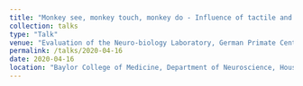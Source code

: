```yaml
---
title: "Monkey see, monkey touch, monkey do - Influence of tactile and visual information on the fronto-parietal grasping network"
collection: talks
type: "Talk"
venue: "Evaluation of the Neuro-biology Laboratory, German Primate Center"
permalink: /talks/2020-04-16
date: 2020-04-16
location: "Baylor College of Medicine, Department of Neuroscience, Houston, TX, UnitedStates of America."
---
```

